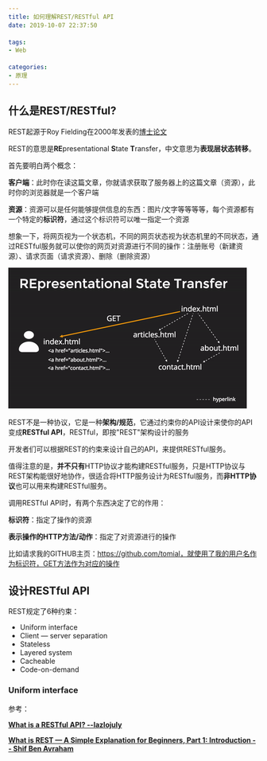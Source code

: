 ```yaml
---
title: 如何理解REST/RESTful API
date: 2019-10-07 22:37:50

tags:
- Web

categories:
- 原理
---
```




## 什么是REST/RESTful?

REST起源于Roy Fielding在2000年发表的[博士论文](https://www.ics.uci.edu/~fielding/pubs/dissertation/fielding_dissertation.pdf)

REST的意思是**RE**presentational **S**tate **T**ransfer，中文意思为**表现层状态转移**。

首先要明白两个概念：

**客户端**：此时你在读这篇文章，你就请求获取了服务器上的这篇文章（资源），此时你的浏览器就是一个客户端

**资源**：资源可以是任何能够提供信息的东西：图片/文字等等等等，每个资源都有一个特定的**标识符**，通过这个标识符可以唯一指定一个资源

想象一下，将网页视为一个状态机，不同的网页状态视为状态机里的不同状态，通过RESTful服务就可以使你的网页对资源进行不同的操作：注册账号（新建资源）、请求页面（请求资源）、删除（删除资源）

![](/images/REST.gif)

REST不是一种协议，它是一种**架构/规范**，它通过约束你的API设计来使你的API变成**RESTful API**，RESTful，即按"REST"架构设计的服务

开发者们可以根据REST的约束来设计自己的API，来提供RESTful服务。

值得注意的是，**并不只有**HTTP协议才能构建RESTful服务，只是HTTP协议与REST架构能很好地协作，很适合将HTTP服务设计为RESTful服务，而**非HTTP协议**也可以用来构建RESTful服务。

调用RESTful API时，有两个东西决定了它的作用：

**标识符**：指定了操作的资源

**表示操作的HTTP方法/动作**：指定了对资源进行的操作

比如请求我的GITHUB主页：https://github.com/tomial，就使用了我的用户名作为标识符，GET方法作为对应的操作

## 设计RESTful API

REST规定了6种约束：

- Uniform interface
- Client — server separation
- Stateless
- Layered system
- Cacheable
- Code-on-demand

### Uniform interface



参考：

[**What is a RESTful API? --lazlojuly**](https://medium.com/@lazlojuly/what-is-a-restful-api-fabb8dc2afeb)

[**What is REST — A Simple Explanation for Beginners, Part 1: Introduction -- Shif Ben Avraham**](https://medium.com/extend/what-is-rest-a-simple-explanation-for-beginners-part-1-introduction-b4a072f8740f)



